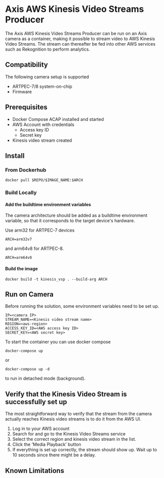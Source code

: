 # Axis AWS Kinesis Video Streams Producer

The Axis AWS Kinesis Video Streams Producer can be run on an Axis camera as a container, making it possible to stream video to AWS Kinesis Video Streams. The stream can thereafter be fed into other AWS services such as Rekognition to perform analytics.

## Compatibility

The following camera setup is supported

- ARTPEC-7/8 system-on-chip
- Firmware

## Prerequisites

- Docker Compose ACAP installed and started
- AWS Account with credentials
  - Access key ID
  - Secret key
- Kinesis video stream created

## Install

### From Dockerhub

```
docker pull $REPO/$IMAGE_NAME:$ARCH
```

### Build Locally

#### Add the buildtime environment variables

The camera architecture should be added as a buildtime environment variable, so that it corresponds to the target device's hardware.

Use arm32 for ARTPEC-7 devices

```
ARCH=arm32v7
```

and arm64v8 for ARTPEC-8.

```
ARCH=arm64v8
```

#### Build the image

```
docker build -t kinesis_vsp . --build-arg ARCH
```

## Run on Camera

Before running the solution, some environment variables need to be set up.

```
IP=<camera IP>
STREAM_NAME=<Kinesis video stream name>
REGION=<aws-region>
ACCESS_KEY_ID=<AWS access key ID>
SECRET_KEY=<AWS secret key>
```

To start the container you can use docker compose

```
docker-compose up
```

or

```
docker-compose up -d
```

to run in detached mode (background).


## Verify that the Kinesis Video Stream is successfully set up

The most straightforward way to verify that the stream from the camera actually reaches Kinesis video streams is to do it from the AWS UI. 

1. Log in to your AWS account
2. Search for and go to the Kinesis Video Streams service
3. Select the correct region and kinesis video stream in the list.
4. Click the 'Media Playback' button
5. If everything is set up correctly, the stream should show up. Wait up to 10 seconds since there might be a delay. 

## Known Limitations

